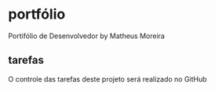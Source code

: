 # portfólio
Portifólio de Desenvolvedor by Matheus Moreira

## tarefas
O controle das tarefas deste projeto será realizado no GitHub
